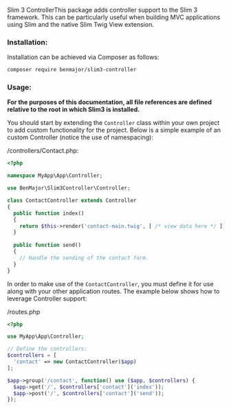 Slim 3 ControllerThis package adds controller support to the Slim 3 framework. This can be particularly useful when building MVC applications using Slim and the native Slim Twig View extension.

### Installation:

Installation can be achieved via Composer as follows:

```bash
composer require benmajor/slim3-controller
```

### Usage:

**For the purposes of this documentation, all file references are defined relative to the root in which Slim3 is installed.**

You should start by extending the `Controller` class within your own project to add custom functionality for the project. Below is a simple example of an custom Controller (notice the use of namespacing):

/controllers/Contact.php:

```php
<?php

namespace MyApp\App\Controller;

use BenMajor\Slim3Controller\Controller;

class ContactController extends Controller
{
  public function index()
  {
    return $this->render('contact-main.twig', [ /* view data here */ ]);
  }
  
  public function send()
  {
    // Handle the sending of the contact form.
  }
}
```

In order to make use of the `ContactController`, you must define it for use along with your other application routes. The example below shows how to leverage Controller support:

/routes.php

```php
<?php

use MyApp\App\Controller;

// Define the controllers:
$controllers = [
  'contact' => new ContactController($app)
];

$app->group('/contact', function() use ($app, $controllers) {
  $app->get('/', $controllers['contact']('index'));
  $app->post('/', $controllers['contact']('send'));
});
